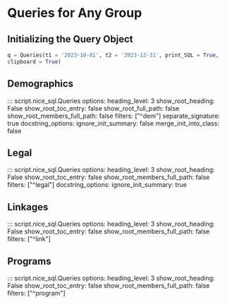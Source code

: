 # Queries for Any Group

## Initializing the Query Object

  ```py
  q = Queries(t1 = '2023-10-01', t2 = '2023-12-31', print_SQL = True, 
  clipboard = True)
  ```
## Demographics
::: script.nice_sql.Queries
    options:
      heading_level: 3
      show_root_heading: False
      show_root_toc_entry: false
      show_root_full_path: false
      show_root_members_full_path: false
      filters: ["^dem"]
      separate_signature: true
      docstring_options:
        ignore_init_summary: false
      merge_init_into_class: false


## Legal
::: script.nice_sql.Queries
    options:
      heading_level: 3
      show_root_heading: False
      show_root_toc_entry: false
      show_root_members_full_path: false
      filters: ["^legal"]
      docstring_options:
        ignore_init_summary: true

## Linkages
::: script.nice_sql.Queries
    options:
      heading_level: 3
      show_root_heading: False
      show_root_toc_entry: false
      show_root_members_full_path: false
      filters: ["^link"]

## Programs
::: script.nice_sql.Queries
    options:
      heading_level: 3
      show_root_heading: False
      show_root_toc_entry: false
      show_root_members_full_path: false
      filters: ["^program"]
